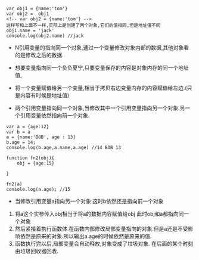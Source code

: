 ```
var obj1 = {name:'tom'}
var obj2 =  obj1
<!-- var obj2 = {name:'tom'} -->
这样写和上面不一样,实际上是创建了两个对象,它们的值相同,但是地址值不同
obj1.name = 'jack'
console.log(obj2.name) //jack
```
+ N引用变量的指向同一个对象,通过一个变量修改对象内部的数据,其他对象看的是修改之后的数据.
+ 想要变量指向同一个负负夏宁,只要变量保存的内容是对象内存的同一个地址值,
+ 将一个变量赋值给另一个变量,相当于拷贝右边变量内存的内容赋值给左边.(只是内容有时候是地址值)

+ 两个引用变量指向同一个对象,当修改其中一个引用变量指向另一个对象.另一个引用变量依然指向前一个对象. 

```
var a = {age:12}
var b = a
a = {name:'BOB', age : 13}
b.age = 14;
console.log(b.age,a.name,a.age) //14 BOB 13

function fn2(obj){
    obj = {age:15}
    
}

fn2(a)
console.log(a.age); //15
```
+ 当修改引用变量a指向另一个对象.这时b依然还是指向前一个对象
1. 将a这个实参传入obj相当于将a的数据内容赋值给obj 此时obj和a都指向同一个对象
2. 然后紧接着执行函数体.在函数内部修改局部变量指向的对象.但是a还是不受影响依然是原来的对象.所以输出a.age的时候依然是原来的值.
3. 函数执行完以后,局部变量会自动释放,对象变成了垃圾对象. 在后面的某个时刻由垃圾回收器回收.